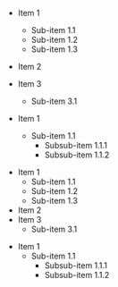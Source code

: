 - Item 1
  - Sub-item 1.1
  - Sub-item 1.2
  - Sub-item 1.3
- Item 2
- Item 3
  - Sub-item 3.1

- Item 1
  - Sub-item 1.1
    - Subsub-item 1.1.1
    - Subsub-item 1.1.2

<ul>
  <li>
    Item 1
    <ul>
      <li>Sub-item 1.1</li>
      <li>Sub-item 1.2</li>
      <li>Sub-item 1.3</li>
    </ul>
  </li>
  <li>Item 2</li>
  <li>
    Item 3
    <ul>
      <li>Sub-item 3.1</li>
    </ul>
  </li>
</ul>

<ul>
  <li>
    Item 1
    <ul>
      <li>
        Sub-item 1.1
        <ul>
          <li>Subsub-item 1.1.1</li>
          <li>Subsub-item 1.1.2</li>
        </ul>
      </li>
    </ul>
  </li>
</ul>